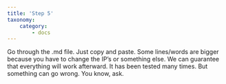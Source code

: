 ```yaml
---
title: 'Step 5'
taxonomy:
    category:
        - docs
---
```


Go through the .md file. Just copy and paste. Some lines/words are bigger because you have to change the IP’s or something else. We can guarantee that everything will work afterward. It has been tested many times. But something can go wrong. You know, ask.
